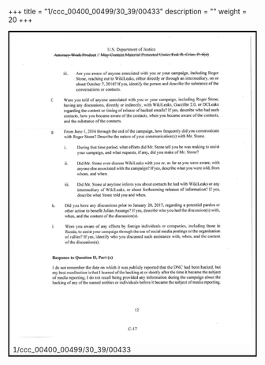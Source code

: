 +++
title = "1/ccc_00400_00499/30_39/00433"
description = ""
weight = 20
+++

<table style="border:2px solid black;max-width:800px;max-height:800px;" 
><tr><td>
<img class="center-fit-jpg"
src="/jpg_/jpg_mueller_report_searchable_433.jpg">
1/ccc_00400_00499/30_39/00433
</img></td></tr></table>
